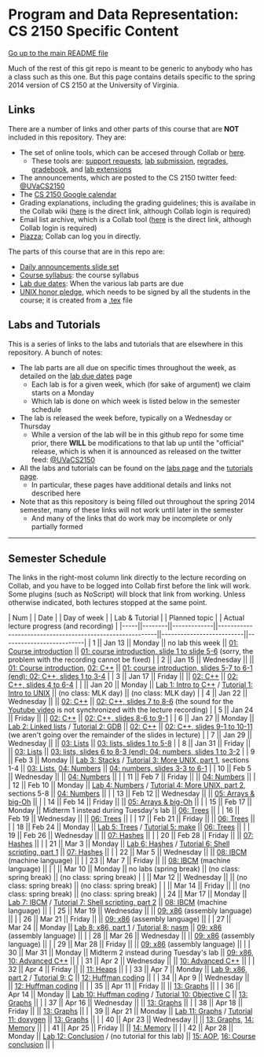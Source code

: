 Program and Data Representation: CS 2150 Specific Content
=========================================================

[Go up to the main README file](../README.html)

Much of the rest of this git repo is meant to be generic to anybody
who has a class such as this one.  But this page contains details
specific to the spring 2014 version of CS 2150 at the University of
Virginia.

Links
-----

There are a number of links and other parts of this course that are
**NOT** included in this repository.  They are:

- The set of online tools, which can be accesed through Collab or [here](https://libra.cs.virginia.edu/~pedagogy/).
  - These tools are:
    [support requests](https://libra.cs.virginia.edu/~pedagogy/support.php), 
    [lab submission](https://libra.cs.virginia.edu/~pedagogy/submit.php), 
    [regrades](https://libra.cs.virginia.edu/~pedagogy/regrades.php), 
    [gradebook](https://libra.cs.virginia.edu/~pedagogy/gradebook.php), and 
    [lab extensions](https://libra.cs.virginia.edu/~pedagogy/labextension.php)
- The announcements, which are posted to the CS 2150 twitter feed:
  [@UVaCS2150](http://twitter.com/UVaCS2150)
- The [CS 2150 Google 
  calendar](https://www.google.com/calendar/embed?src=1ea0dfillqvhlop8d7t0m8afuo%40group.calendar.google.com&amp;amp;ctz=America/New_York)
- Grading explanations, including the grading guidelines; this is
  availabe in the Collab wiki
 ([here](https://collab.itc.virginia.edu/portal/site/7d8b39e0-ac9d-48c1-ab42-c3ca20dfb23c/page/618f97d9-06f2-4da8-8197-5ddadbbc9f51)
  is the direct link, although Collab login is required)
- Email list archive, which is a Collab tool
  ([here](https://collab.itc.virginia.edu/portal/site/7d8b39e0-ac9d-48c1-ab42-c3ca20dfb23c/page/770a28a5-0679-405a-913a-49301c5c9a60)
  is the direct link, although Collab login is required)
- [Piazza](https://piazza.com/); Collab can log you in directly.

The parts of this course that are in this repo are:

- [Daily announcements slide set](daily-announcements.html)
- [Course syllabus](syllabus.html): the course syllabus
- [Lab due dates](labduedates.html): When the various lab parts
  are due
- [UNIX honor pledge](unix-honor-pledge-s14.pdf), which needs to be
  signed by all the students in the course; it is created from a
  [.tex](unix-honor-pledge.tex) file

Labs and Tutorials
------------------

This is a series of links to the labs and tutorials that are elsewhere
in this repository.  A bunch of notes:

- The lab parts are all due on specific times throughout the week, as
  detailed on the [lab due dates](labduedates.html) page
  - Each lab is for a given week, which (for sake of argument) we
    claim starts on a Monday
  - Which lab is done on which week is listed below in the semester
    schedule
- The lab is released the week before, typically on a Wednesday or
  Thursday
  - While a version of the lab will be in this github repo for
    some time prior, there **WILL** be modifications to that lab up
    until the "official" release, which is when it is announced as
    released on the twitter feed:
    [@UVaCS2150](http://twitter.com/UVaCS2150)
- All the labs and tutorials can be found on the [labs
  page](../labs/index.html) and the [tutorials
  page](../tutorials/index.html).  
  - In particular, these pages have additional details and links not
    described here
- Note that as this repository is being filled out throughout the spring
  2014 semester, many of these links will not work until later in the
  semester
  - And many of the links that do work may be incomplete or only
    partially formed

------------------------------------------------------------

Semester Schedule
-----------------

The links in the right-most column link directly to the lecture
recording on Collab, and you have to be logged into Collab first
before the link will work. Some plugins (such as NoScript) will block
that link from working.  Unless otherwise indicated, both lectures
stopped at the same point.

| Num |&nbsp;| Date |&nbsp;| Day of week |&nbsp;| Lab & Tutorial |&nbsp;| Planned topic |&nbsp;| Actual lecture progress (and recording) |
|-----||--------||-------------||----------------------------------------------------------||--------------------------||--------------------------|
| 1 || Jan&nbsp;13 || Monday || no lab this week || [01: Course introduction](../slides/01-intro.html) || [01: course introduction, slide 1 to slide 5-6](https://collab.itc.virginia.edu/access/content/group/7d8b39e0-ac9d-48c1-ab42-c3ca20dfb23c/lectures/01-intro-1b/01-intro-1b.htm) (sorry, the problem with the recording cannot be fixed) |
| 2 || Jan&nbsp;15 || Wednesday || || [01: Course introduction](../slides/01-intro.html), [02: C++](../slides/02-cpp.html) || [01: course introduction, slides 5-7 to 6-1 (end); 02: C++, slides 1 to 3-4](https://collab.itc.virginia.edu/access/content/group/7d8b39e0-ac9d-48c1-ab42-c3ca20dfb23c/lectures/02-cpp-1b/02-cpp-1b.htm) |
| 3 || Jan&nbsp;17 || Friday || || [02: C++](../slides/02-cpp.html) || [02: C++, slides 4 to 6-4](https://collab.itc.virginia.edu/access/content/group/7d8b39e0-ac9d-48c1-ab42-c3ca20dfb23c/lectures/02-cpp-2b/02-cpp-2b.htm) |
| || Jan&nbsp;20 || Monday || [Lab 1: Intro to C++](../labs/lab01/index.html) / [Tutorial 1: Intro to UNIX](../tutorials/01-intro-unix/index.html) || (no class: MLK day) || (no class: MLK day) |
| 4 || Jan&nbsp;22 || Wednesday || || [02: C++](../slides/02-cpp.html) || [02: C++, slides 7 to 8-6](https://collab.itc.virginia.edu/access/content/group/7d8b39e0-ac9d-48c1-ab42-c3ca20dfb23c/lectures/02-cpp-3b/02-cpp-3b.htm) (the sound for the [Youtube video](http://www.youtube.com/watch?v=UvoHwFvAvQE) is not synchronized with the lecture recording) |
| 5 || Jan&nbsp;24 || Friday || || [02: C++](../slides/02-cpp.html) || [02: C++, slides 8-6 to 9-1](https://collab.itc.virginia.edu/access/content/group/7d8b39e0-ac9d-48c1-ab42-c3ca20dfb23c/lectures/02-cpp-4b/02-cpp-4b.htm) |
| 6 || Jan&nbsp;27 || Monday || [Lab 2: Linked lists](../labs/lab02/index.html) / [Tutorial 2: GDB](../tutorials/02-gdb/index.html) || [02: C++](../slides/02-cpp.html) || [02: C++, slides 9-1 to  10-11](https://collab.itc.virginia.edu/access/content/group/7d8b39e0-ac9d-48c1-ab42-c3ca20dfb23c/lectures/02-cpp-5b/02-cpp-5b.htm) (we aren't going over the remainder of the slides in lecture) |
| 7 || Jan&nbsp;29 || Wednesday || || [03: Lists](../slides/03-lists.html) || [03: lists, slides 1 to 5-8](https://collab.itc.virginia.edu/access/content/group/7d8b39e0-ac9d-48c1-ab42-c3ca20dfb23c/lectures/03-lists-1b/03-lists-1b.htm) |
| 8 || Jan&nbsp;31 || Friday || || [03: Lists](../slides/03-lists.html) || [03: lists, slides 6 to 8-3 (end); 04: numbers, slides 1 to 3-2](https://collab.itc.virginia.edu/access/content/group/7d8b39e0-ac9d-48c1-ab42-c3ca20dfb23c/lectures/04-numbers-1b/04-numbers-1b.htm) |
| 9 || Feb&nbsp;3 || Monday || [Lab 3: Stacks](../labs/lab03/index.html) / [Tutorial 3: More UNIX, part 1](../tutorials/03-04-more-unix/index.html), sections 1-4 || [03: Lists](../slides/03-lists.html), [04: Numbers](../slides/04-numbers.html) || [04: numbers, slides 3-3 to 6-1](https://collab.itc.virginia.edu/access/content/group/7d8b39e0-ac9d-48c1-ab42-c3ca20dfb23c/lectures/04-numbers-2b/04-numbers-2b.htm) |
| 10 || Feb&nbsp;5 || Wednesday || || [04: Numbers](../slides/04-numbers.html) || |
| 11 || Feb&nbsp;7 || Friday || || [04: Numbers](../slides/04-numbers.html) || |
| 12 || Feb&nbsp;10 || Monday || [Lab 4: Numbers](../labs/lab04/index.html) / [Tutorial 4: More UNIX, part 2](../tutorials/03-04-more-unix/index.html), sections 5-8 || [04: Numbers](../slides/04-numbers.html) || |
| 13 || Feb&nbsp;12 || Wednesday || || [05: Arrays & big-Oh](../slides/05-arrays-bigoh.html) || |
| 14 || Feb&nbsp;14 || Friday || || [05: Arrays & big-Oh](../slides/05-arrays-bigoh.html) || |
| 15 || Feb&nbsp;17 || Monday || Midterm 1 instead during Tuesday's lab || [06: Trees](../slides/06-trees.html) || |
| 16 || Feb&nbsp;19 || Wednesday || || [06: Trees](../slides/06-trees.html) || |
| 17 || Feb&nbsp;21 || Friday || || [06: Trees](../slides/06-trees.html) || |
| 18 || Feb&nbsp;24 || Monday || [Lab 5: Trees](../labs/lab05/index.html) / [Tutorial 5: make](../tutorials/05-make/index.html) || [06: Trees](../slides/06-trees.html) || |
| 19 || Feb&nbsp;26 || Wednesday || || [07: Hashes](../slides/07-hashes.html) || |
| 20 || Feb&nbsp;28 || Friday || || [07: Hashes](../slides/07-hashes.html) || |
| 21 || Mar&nbsp;3 || Monday || [Lab 6: Hashes](../labs/lab06/index.html) / [Tutorial 6: Shell scripting, part 1](../tutorials/06-shell-scripts-pt1/index.html) || [07: Hashes](../slides/07-hashes.html) || |
| 22 || Mar&nbsp;5 || Wednesday || || [08: IBCM](../slides/08-ibcm.html) (machine language) || |
| 23 || Mar&nbsp;7 || Friday || || [08: IBCM](../slides/08-ibcm.html) (machine language) || |
| || Mar&nbsp;10 || Monday || no labs (spring break) || (no class: spring break) || (no class: spring break) |
| || Mar&nbsp;12 || Wednesday || || (no class: spring break) || (no class: spring break) |
| || Mar&nbsp;14 || Friday || || (no class: spring break) || (no class: spring break) |
| 24 || Mar&nbsp;17 || Monday || [Lab 7: IBCM](../labs/lab07/index.html) / [Tutorial 7: Shell scripting, part 2](../tutorials/07-shell-scripts-pt2/index.html) || [08: IBCM](../slides/08-ibcm.html) (machine language) || |
| 25 || Mar&nbsp;19 || Wednesday || || [09: x86](../slides/09-x86.html) (assembly language) || |
| 26 || Mar&nbsp;21 || Friday || || [09: x86](../slides/09-x86.html) (assembly language) || |
| 27 || Mar&nbsp;24 || Monday || [Lab 8: x86, part 1](../labs/lab08/index.html) / [Tutorial 8: nasm](../tutorials/08-nasm/index.html) || [09: x86](../slides/09-x86.html) (assembly language) || |
| 28 || Mar&nbsp;26 || Wednesday || || [09: x86](../slides/09-x86.html) (assembly language) || |
| 29 || Mar&nbsp;28 || Friday || || [09: x86](../slides/09-x86.html) (assembly language) || |
| 30 || Mar&nbsp;31 || Monday || Midterm 2 instead during Tuesday's lab || [09: x86](../slides/09-x86.html), [10: Advanced C++](../slides/10-advanced-cpp.html) || |
| 31 || Apr&nbsp;2 || Wednesday || || [10: Advanced C++](../slides/10-advanced-cpp.html) || |
| 32 || Apr&nbsp;4 || Friday || || [11: Heaps](../slides/11-heaps.html) || |
| 33 || Apr&nbsp;7 || Monday || [Lab 9: x86, part 2](../labs/lab09/index.html) / [Tutorial 9: C](../tutorials/09-c/index.html) || [12: Huffman coding](../slides/12-huffman.html) || |
| 34 || Apr&nbsp;9 || Wednesday || || [12: Huffman coding](../slides/12-huffman.html) || |
| 35 || Apr&nbsp;11 || Friday || || [13: Graphs](../slides/13-graphs.html) || |
| 36 || Apr&nbsp;14 || Monday || [Lab 10: Huffman coding](../labs/lab10/index.html) / [Tutorial 10: Objective C](../tutorials/10-objc/index.html) || [13: Graphs](../slides/13-graphs.html) || |
| 37 || Apr&nbsp;16 || Wednesday || || [13: Graphs](../slides/13-graphs.html) || |
| 38 || Apr&nbsp;18 || Friday || || [13: Graphs](../slides/13-graphs.html) || |
| 39 || Apr&nbsp;21 || Monday || [Lab 11: Graphs](../labs/lab11/index.html) / [Tutorial 11: doxygen](../tutorials/11-doxygen/index.html) || [13: Graphs](../slides/13-graphs.html) || |
| 40 || Apr&nbsp;23 || Wednesday || || [13: Graphs](../slides/13-graphs.html), [14: Memory](../slides/14-memory.html) || |
| 41 || Apr&nbsp;25 || Friday || || [14: Memory](../slides/14-memory.html) || |
| 42 || Apr&nbsp;28 || Monday || [Lab 12: Conclusion](../labs/lab12/index.html) / (no tutorial for this lab) || [15: AOP](../slides/15-aop.html), [16: Course conclusion](../slides/16-conclusion.html) || |
